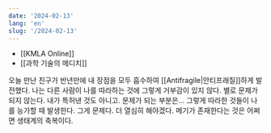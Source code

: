 ```yaml
---
date: '2024-02-13'
lang: 'en'
slug: '/2024-02-13'
---
```


- [[KMLA Online]]
- [[과학 기술의 메디치]]

오늘 만난 친구가 반년만에 내 장점을 모두 흡수하여 [[Antifragile|안티프래질]]하게 발전했다. 나는 다른 사람이 나를 따라하는 것에 그렇게 거부감이 있지 않다. 별로 문제가 되지 않는다. 내가 특허낸 것도 아니고. 문제가 되는 부분은... 그렇게 따라한 것들이 나를 능가할 때 발생한다. 그게 문제다. 더 열심히 해야겠다. 메기가 존재한다는 것은 어쩌면 생태계의 축복이다.
